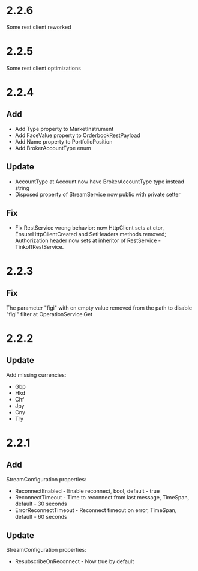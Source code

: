 2.2.6
==========================
Some rest client reworked

2.2.5
==========================
Some rest client optimizations

2.2.4
==========================
Add
--------------------------
* Add Type property to MarketInstrument
* Add FaceValue property to OrderbookRestPayload
* Add Name property to PortfolioPosition
* Add BrokerAccountType enum

Update
-------------------------
* AccountType at Account now have BrokerAccountType type instead string
* Disposed property of StreamService now public with private setter 

Fix
-------------------------
* Fix RestService wrong behavior: now HttpClient sets at ctor, EnsureHttpClientCreated and SetHeaders methods removed; Authorization header now sets at inheritor of RestService - TinkoffRestService.

2.2.3
==========================
Fix
--------------------------
The parameter "figi" with en empty value removed from the path to disable "figi" filter at OperationService.Get


2.2.2
==========================
Update
--------------------------
Add missing currencies:
* Gbp
* Hkd
* Chf
* Jpy
* Cny
* Try


2.2.1
==========================
Add
--------------------------
StreamConfiguration properties:
* ReconnectEnabled - Enable reconnect, bool, default - true
* ReconnectTimeout - Time to reconnect from last message, TimeSpan, default - 30 seconds
* ErrorReconnectTimeout - Reconnect timeout on error,  TimeSpan, default - 60 seconds

Update
--------------------------
StreamConfiguration properties:
* ResubscribeOnReconnect - Now true by default
